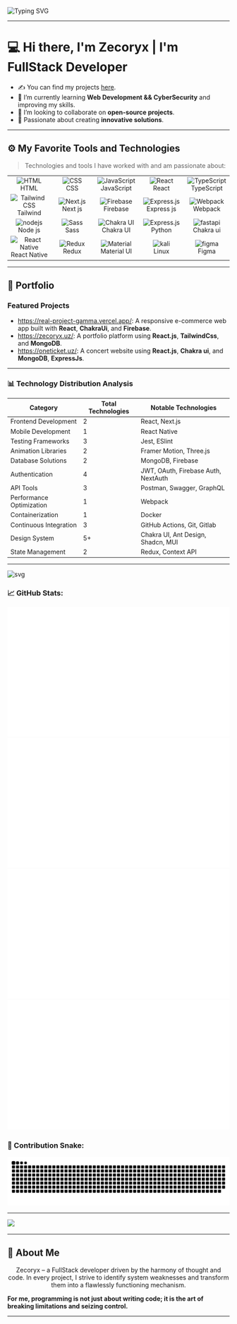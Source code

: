 ![Typing SVG](https://readme-typing-svg.herokuapp.com?font=Fira+Code&color=3A9CDF&size=30&weight=700&lines=Hi+there,+I'm+Lazizbek+Abdullayev;I'm+Zecoryx!)

---

#  💻 Hi there, I'm Zecoryx | I'm FullStack Developer   
- ✍ You can find my projects [here](#portfolio).  
- 🌱 I’m currently learning **Web Development && CyberSecurity** and improving my skills.  
- 👯 I’m looking to collaborate on **open-source projects**.  
- 🚀 Passionate about creating **innovative solutions**.

---

## ⚙️ My Favorite Tools and Technologies

> Technologies and tools I have worked with and am passionate about:

<table>
  <tr>
    <td align="center" width="96"><img src="https://skillicons.dev/icons?i=html" width="48" alt="HTML" /><br>HTML</td>
    <td align="center" width="96"><img src="https://skillicons.dev/icons?i=css" width="48" alt="CSS" /><br>CSS</td>
    <td align="center" width="96"><img src="https://skillicons.dev/icons?i=js" width="48" alt="JavaScript" /><br>JavaScript</td>
    <td align="center" width="96"><img src="https://skillicons.dev/icons?i=react" width="48" alt="React" /><br>React</td>
    <td align="center" width="96"><img src="https://skillicons.dev/icons?i=ts" width="48" alt="TypeScript" /><br>TypeScript</td>
  </tr>
  <tr>
    <td align="center" width="96"><img src="https://skillicons.dev/icons?i=tailwind" width="48" alt="Tailwind CSS" /><br>Tailwind</td>
    <td align="center" width="96"><img src="https://skillicons.dev/icons?i=nextjs" width="48" alt="Next.js" /><br>Next js</td>
    <td align="center" width="96"><img src="https://skillicons.dev/icons?i=firebase" width="48" alt="Firebase" /><br>Firebase</td>
    <td align="center" width="96"><img src="https://skillicons.dev/icons?i=express" width="48" alt="Express.js" /><br>Express js</td>
    <td align="center" width="96"><img src="https://skillicons.dev/icons?i=webpack" width="48" alt="Webpack" /><br>Webpack</td>
  </tr>
  <tr>
    <td align="center" width="96"><img src="https://skillicons.dev/icons?i=nodejs" width="48" alt="nodejs" /><br>Node js</td>
    <td align="center" width="96"><img src="https://skillicons.dev/icons?i=sass" width="48" alt="Sass" /><br>Sass</td>
    <td align="center" width="96"><img src="https://files.raycast.com/7oaucgd6fh2sjztkc0q999qoyfy4" width="48" alt="Chakra UI" /><br>Chakra UI</td>
    <td align="center" width="96"><img src="https://skillicons.dev/icons?i=py" width="48" alt="Express.js" /><br>Python</td>
    <td align="center" width="96"><img src="https://skillicons.dev/icons?i=fastapi" width="48" alt="fastapi" /><br>Chakra ui</td>
  </tr>
  <tr>
    <td align="center" width="96"><img src="https://cdn.worldvectorlogo.com/logos/react-native-1.svg" width="48" alt="React Native" /><br>React Native</td>
    <td align="center" width="96"><img src="https://skillicons.dev/icons?i=redux" width="48" alt="Redux" /><br>Redux</td>
    <td align="center" width="96"><img src="https://skillicons.dev/icons?i=materialui" width="48" alt="Material" /><br>Material UI</td>
    <td align="center" width="96"><img src="https://skillicons.dev/icons?i=kali" width="48" alt="kali" /><br>Linux</td>
    <td align="center" width="96"><img src="https://skillicons.dev/icons?i=figma" width="48" alt="figma" /><br>Figma</td>
  </tr>
</table>

---

## 📂 Portfolio

### Featured Projects  
- https://real-project-gamma.vercel.app/: A responsive e-commerce web app built with **React**, **ChakraUi**, and **Firebase**.  
- https://zecoryx.uz/: A portfolio platform using **React.js**, **TailwindCss**, and **MongoDB**.
- https://oneticket.uz/: A concert website using **React.js**, **Chakra ui**, and **MongoDB**, **ExpressJs**.

---

### 📊 Technology Distribution Analysis

| Category               | Total Technologies | Notable Technologies                         |
|------------------------|-------------------|---------------------------------------------|
| Frontend Development  | 2                 | React, Next.js                              |
| Mobile Development    | 1                 | React Native                               |
| Testing Frameworks    | 3                 | Jest, ESlint                               |
| Animation Libraries   | 2                 | Framer Motion, Three.js                    |
| Database Solutions    | 2                 | MongoDB, Firebase                          |
| Authentication        | 4                 | JWT, OAuth, Firebase Auth, NextAuth        |
| API Tools            | 3                  | Postman, Swagger, GraphQL                  |
| Performance Optimization | 1              | Webpack                                    |
| Containerization      | 1                 | Docker                                     |
| Continuous Integration| 3                 | GitHub Actions, Git, Gitlab                |
| Design System        | 5+                 | Chakra UI, Ant Design, Shadcn, MUI |
| State Management      | 2                 | Redux, Context API                         |

---

![svg](https://raw.githubusercontent.com/yoshi389111/github-profile-3d-contrib/main/docs/demo/profile-night-green.svg)

### 📈 GitHub Stats:

![GitHub Stats](https://raw.githubusercontent.com/vaxerski/github-stats/master/generated/overview.svg#gh-dark-mode-only)
![GitHub Stats](https://raw.githubusercontent.com/vaxerski/github-stats/master/generated/overview.svg#gh-light-mode-only)
![GitHub Languages](https://raw.githubusercontent.com/vaxerski/github-stats/master/generated/languages.svg#gh-dark-mode-only)
![GitHub Languages](https://raw.githubusercontent.com/vaxerski/github-stats/master/generated/languages.svg#gh-light-mode-only)

### 🐍 Contribution Snake:

![Snake GIF](https://github.com/Platane/snk/raw/output/github-contribution-grid-snake.svg)

---

<img src="https://user-images.githubusercontent.com/74038190/213910845-af37a709-8995-40d6-be59-724526e3c3d7.gif" width="900">

---

## 📜 About Me

<p align="center">
Zecoryx – a FullStack developer driven by the harmony of thought and code. In every project,
I strive to identify system weaknesses and transform them into a flawlessly functioning mechanism.

**For me, programming is not just about writing code; it is the art of breaking limitations and seizing control.**
</p>

---
